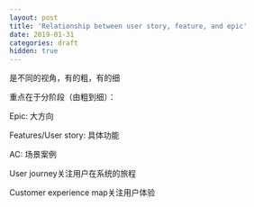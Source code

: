 ```yaml
---
layout: post
title: 'Relationship between user story, feature, and epic'
date: 2019-01-31
categories: draft
hidden: true
---
```


是不同的视角，有的粗，有的细  

重点在于分阶段（由粗到细）：

Epic: 大方向

Features/User story: 具体功能

AC: 场景案例

User journey关注用户在系统的旅程

Customer experience map关注用户体验